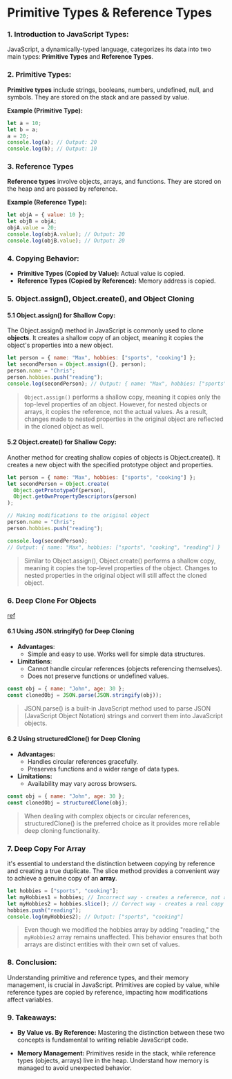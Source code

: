 # **Primitive Types & Reference Types**

### 1. Introduction to JavaScript Types:

JavaScript, a dynamically-typed language, categorizes its data into two main types: **Primitive Types** and **Reference Types**.

### 2. Primitive Types:

**Primitive types** include strings, booleans, numbers, undefined, null, and symbols. They are stored on the stack and are passed by value.

**Example (Primitive Type):**

```javascript
let a = 10;
let b = a;
a = 20;
console.log(a); // Output: 20
console.log(b); // Output: 10
```

### 3. Reference Types

**Reference types** involve objects, arrays, and functions. They are stored on the heap and are passed by reference.

**Example (Reference Type):**

```javascript
let objA = { value: 10 };
let objB = objA;
objA.value = 20;
console.log(objA.value); // Output: 20
console.log(objB.value); // Output: 20
```

### 4. Copying Behavior:

- **Primitive Types (Copied by Value):** Actual value is copied.
- **Reference Types (Copied by Reference):** Memory address is copied.

### 5. Object.assign(), Object.create(), and Object Cloning

#### 5.1 Object.assign() for Shallow Copy:

The Object.assign() method in JavaScript is commonly used to clone **objects**. It creates a shallow copy of an object, meaning it copies the object's properties into a new object.

```javascript
let person = { name: "Max", hobbies: ["sports", "cooking"] };
let secondPerson = Object.assign({}, person);
person.name = "Chris";
person.hobbies.push("reading");
console.log(secondPerson); // Output: { name: "Max", hobbies: ["sports", "cooking", "reading"] }
```

> `Object.assign()` performs a shallow copy, meaning it copies only the top-level properties of an object. However, for nested objects or arrays, it copies the reference, not the actual values.
> As a result, changes made to nested properties in the original object are reflected in the cloned object as well.

#### 5.2 Object.create() for Shallow Copy:

Another method for creating shallow copies of objects is Object.create(). It creates a new object with the specified prototype object and properties.

```javascript
let person = { name: "Max", hobbies: ["sports", "cooking"] };
let secondPerson = Object.create(
  Object.getPrototypeOf(person),
  Object.getOwnPropertyDescriptors(person)
);

// Making modifications to the original object
person.name = "Chris";
person.hobbies.push("reading");

console.log(secondPerson);
// Output: { name: "Max", hobbies: ["sports", "cooking", "reading"] }
```

> Similar to Object.assign(), Object.create() performs a shallow copy, meaning it copies the top-level properties of the object. Changes to nested properties in the original object will still affect the cloned object.

### 6. Deep Clone For Objects

[ref](https://medium.com/@saikiran-dev/absolute-modern-way-to-deep-clone-object-in-javascript-61f0282db8de)

#### 6.1 Using JSON.stringify() for Deep Cloning

- **Advantages**:
  - Simple and easy to use.
    Works well for simple data structures.
- **Limitations**:
  - Cannot handle circular references (objects referencing themselves).
  - Does not preserve functions or undefined values.

```javascript
const obj = { name: "John", age: 30 };
const clonedObj = JSON.parse(JSON.stringify(obj));
```

> JSON.parse() is a built-in JavaScript method used to parse JSON (JavaScript Object Notation) strings and convert them into JavaScript objects.

#### 6.2 Using structuredClone() for Deep Cloning

- **Advantages:**
  - Handles circular references gracefully.
  - Preserves functions and a wider range of data types.
- **Limitations:**
  - Availability may vary across browsers.

```javascript
const obj = { name: "John", age: 30 };
const clonedObj = structuredClone(obj);
```

> When dealing with complex objects or circular references, structuredClone() is the preferred choice as it provides more reliable deep cloning functionality.

### 7. Deep Copy For Array

it's essential to understand the distinction between copying by reference and creating a true duplicate. The slice method provides a convenient way to achieve a genuine copy of an **array**.

```javascript
let hobbies = ["sports", "cooking"];
let myHobbies1 = hobbies; // Incorrect way - creates a reference, not a copy
let myHobbies2 = hobbies.slice(); // Correct way - creates a real copy
hobbies.push("reading");
console.log(myHobbies2); // Output: ["sports", "cooking"]
```

> Even though we modified the hobbies array by adding "reading," the `myHobbies2` array remains unaffected. This behavior ensures that both arrays are distinct entities with their own set of values.

### 8. Conclusion:

Understanding primitive and reference types, and their memory management, is crucial in JavaScript. Primitives are copied by value, while reference types are copied by reference, impacting how modifications affect variables.

### 9. Takeaways:

- **By Value vs. By Reference:** Mastering the distinction between these two concepts is fundamental to writing reliable JavaScript code.

- **Memory Management:** Primitives reside in the stack, while reference types (objects, arrays) live in the heap. Understand how memory is managed to avoid unexpected behavior.

